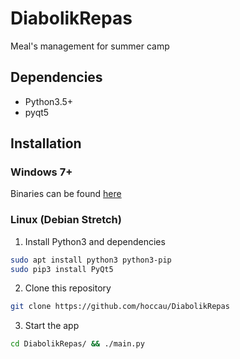 # DiabolikRepas
<p> Meal's management for summer camp<p>

## Dependencies

<ul>
<li>Python3.5+</li>
<li>pyqt5</li>
</ul>

## Installation 

### Windows 7+ 

<p>Binaries can be found <a href='https://diabolik.kidivid.org/diabolik-repas.html'>here</a></p>

### Linux (Debian Stretch)

1. Install Python3 and dependencies

```bash
sudo apt install python3 python3-pip
sudo pip3 install PyQt5
```
2. Clone this repository

```bash
git clone https://github.com/hoccau/DiabolikRepas 
```
3. Start the app

```bash
cd DiabolikRepas/ && ./main.py
```
